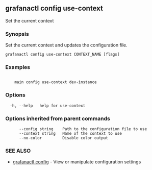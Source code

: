 ## grafanactl config use-context

Set the current context

### Synopsis

Set the current context and updates the configuration file.

```
grafanactl config use-context CONTEXT_NAME [flags]
```

### Examples

```

	main config use-context dev-instance
```

### Options

```
  -h, --help   help for use-context
```

### Options inherited from parent commands

```
      --config string    Path to the configuration file to use
      --context string   Name of the context to use
      --no-color         Disable color output
```

### SEE ALSO

* [grafanactl config](grafanactl_config.md)	 - View or manipulate configuration settings


